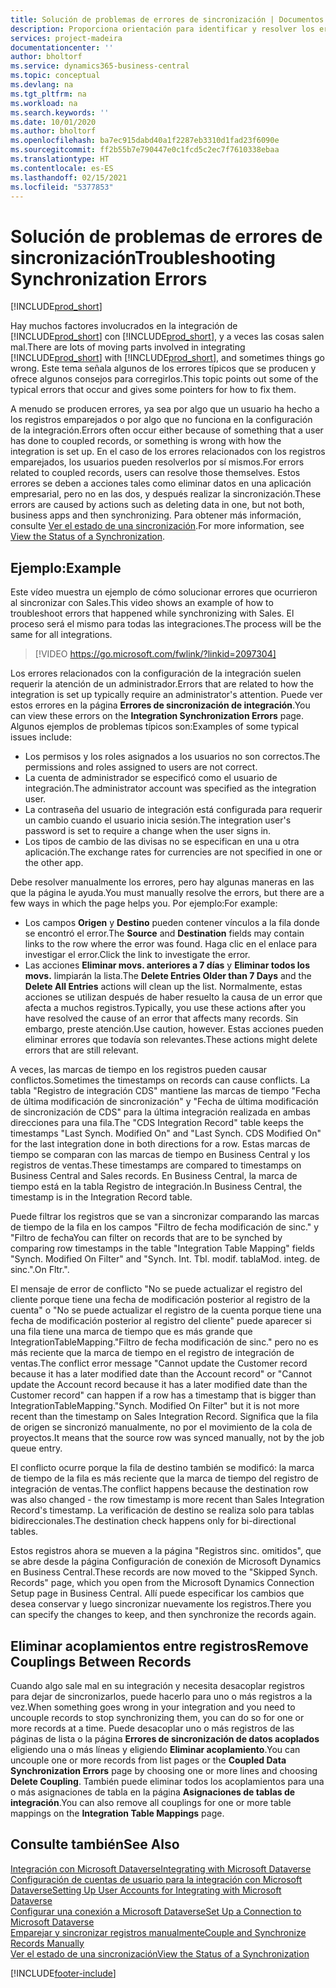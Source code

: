 ```yaml
---
title: Solución de problemas de errores de sincronización | Documentos de Microsoft
description: Proporciona orientación para identificar y resolver los errores de sincronización.
services: project-madeira
documentationcenter: ''
author: bholtorf
ms.service: dynamics365-business-central
ms.topic: conceptual
ms.devlang: na
ms.tgt_pltfrm: na
ms.workload: na
ms.search.keywords: ''
ms.date: 10/01/2020
ms.author: bholtorf
ms.openlocfilehash: ba7ec915dabd40a1f2287eb3310d1fad23f6090e
ms.sourcegitcommit: ff2b55b7e790447e0c1fcd5c2ec7f7610338ebaa
ms.translationtype: HT
ms.contentlocale: es-ES
ms.lasthandoff: 02/15/2021
ms.locfileid: "5377853"
---
```

# <a name="troubleshooting-synchronization-errors"></a><span data-ttu-id="c1730-103">Solución de problemas de errores de sincronización</span><span class="sxs-lookup"><span data-stu-id="c1730-103">Troubleshooting Synchronization Errors</span></span>
[!INCLUDE[prod_short](includes/cc_data_platform_banner.md)]

<span data-ttu-id="c1730-104">Hay muchos factores involucrados en la integración de [!INCLUDE[prod_short](includes/prod_short.md)] con [!INCLUDE[prod_short](includes/cds_long_md.md)], y a veces las cosas salen mal.</span><span class="sxs-lookup"><span data-stu-id="c1730-104">There are lots of moving parts involved in integrating [!INCLUDE[prod_short](includes/prod_short.md)] with [!INCLUDE[prod_short](includes/cds_long_md.md)], and sometimes things go wrong.</span></span> <span data-ttu-id="c1730-105">Este tema señala algunos de los errores típicos que se producen y ofrece algunos consejos para corregirlos.</span><span class="sxs-lookup"><span data-stu-id="c1730-105">This topic points out some of the typical errors that occur and gives some pointers for how to fix them.</span></span>

<span data-ttu-id="c1730-106">A menudo se producen errores, ya sea por algo que un usuario ha hecho a los registros emparejados o por algo que no funciona en la configuración de la integración.</span><span class="sxs-lookup"><span data-stu-id="c1730-106">Errors often occur either because of something that a user has done to coupled records, or something is wrong with how the integration is set up.</span></span> <span data-ttu-id="c1730-107">En el caso de los errores relacionados con los registros emparejados, los usuarios pueden resolverlos por sí mismos.</span><span class="sxs-lookup"><span data-stu-id="c1730-107">For errors related to coupled records, users can resolve those themselves.</span></span> <span data-ttu-id="c1730-108">Estos errores se deben a acciones tales como eliminar datos en una aplicación empresarial, pero no en las dos, y después realizar la sincronización.</span><span class="sxs-lookup"><span data-stu-id="c1730-108">These errors are caused by actions such as deleting data in one, but not both, business apps and then synchronizing.</span></span> <span data-ttu-id="c1730-109">Para obtener más información, consulte [Ver el estado de una sincronización](admin-how-to-view-synchronization-status.md).</span><span class="sxs-lookup"><span data-stu-id="c1730-109">For more information, see [View the Status of a Synchronization](admin-how-to-view-synchronization-status.md).</span></span>

## <a name="example"></a><span data-ttu-id="c1730-110">Ejemplo:</span><span class="sxs-lookup"><span data-stu-id="c1730-110">Example</span></span>
<span data-ttu-id="c1730-111">Este vídeo muestra un ejemplo de cómo solucionar errores que ocurrieron al sincronizar con Sales.</span><span class="sxs-lookup"><span data-stu-id="c1730-111">This video shows an example of how to troubleshoot errors that happened while synchronizing with Sales.</span></span> <span data-ttu-id="c1730-112">El proceso será el mismo para todas las integraciones.</span><span class="sxs-lookup"><span data-stu-id="c1730-112">The process will be the same for all integrations.</span></span> 

> [!VIDEO https://go.microsoft.com/fwlink/?linkid=2097304]

<span data-ttu-id="c1730-113">Los errores relacionados con la configuración de la integración suelen requerir la atención de un administrador.</span><span class="sxs-lookup"><span data-stu-id="c1730-113">Errors that are related to how the integration is set up typically require an administrator's attention.</span></span> <span data-ttu-id="c1730-114">Puede ver estos errores en la página **Errores de sincronización de integración**.</span><span class="sxs-lookup"><span data-stu-id="c1730-114">You can view these errors on the **Integration Synchronization Errors** page.</span></span> <span data-ttu-id="c1730-115">Algunos ejemplos de problemas típicos son:</span><span class="sxs-lookup"><span data-stu-id="c1730-115">Examples of some typical issues include:</span></span>  
  
* <span data-ttu-id="c1730-116">Los permisos y los roles asignados a los usuarios no son correctos.</span><span class="sxs-lookup"><span data-stu-id="c1730-116">The permissions and roles assigned to users are not correct.</span></span>  
* <span data-ttu-id="c1730-117">La cuenta de administrador se especificó como el usuario de integración.</span><span class="sxs-lookup"><span data-stu-id="c1730-117">The administrator account was specified as the integration user.</span></span>  
* <span data-ttu-id="c1730-118">La contraseña del usuario de integración está configurada para requerir un cambio cuando el usuario inicia sesión.</span><span class="sxs-lookup"><span data-stu-id="c1730-118">The integration user's password is set to require a change when the user signs in.</span></span>  
* <span data-ttu-id="c1730-119">Los tipos de cambio de las divisas no se especifican en una u otra aplicación.</span><span class="sxs-lookup"><span data-stu-id="c1730-119">The exchange rates for currencies are not specified in one or the other app.</span></span>  
  
<span data-ttu-id="c1730-120">Debe resolver manualmente los errores, pero hay algunas maneras en las que la página le ayuda.</span><span class="sxs-lookup"><span data-stu-id="c1730-120">You must manually resolve the errors, but there are a few ways in which the page helps you.</span></span> <span data-ttu-id="c1730-121">Por ejemplo:</span><span class="sxs-lookup"><span data-stu-id="c1730-121">For example:</span></span>  

* <span data-ttu-id="c1730-122">Los campos **Origen** y **Destino** pueden contener vínculos a la fila donde se encontró el error.</span><span class="sxs-lookup"><span data-stu-id="c1730-122">The **Source** and **Destination** fields may contain links to the row where the error was found.</span></span> <span data-ttu-id="c1730-123">Haga clic en el enlace para investigar el error.</span><span class="sxs-lookup"><span data-stu-id="c1730-123">Click the link to investigate the error.</span></span>  
* <span data-ttu-id="c1730-124">Las acciones **Eliminar movs. anteriores a 7 días** y **Eliminar todos los movs.** limpiarán la lista.</span><span class="sxs-lookup"><span data-stu-id="c1730-124">The **Delete Entries Older than 7 Days** and the **Delete All Entries** actions will clean up the list.</span></span> <span data-ttu-id="c1730-125">Normalmente, estas acciones se utilizan después de haber resuelto la causa de un error que afecta a muchos registros.</span><span class="sxs-lookup"><span data-stu-id="c1730-125">Typically, you use these actions after you have resolved the cause of an error that affects many records.</span></span> <span data-ttu-id="c1730-126">Sin embargo, preste atención.</span><span class="sxs-lookup"><span data-stu-id="c1730-126">Use caution, however.</span></span> <span data-ttu-id="c1730-127">Estas acciones pueden eliminar errores que todavía son relevantes.</span><span class="sxs-lookup"><span data-stu-id="c1730-127">These actions might delete errors that are still relevant.</span></span>

<span data-ttu-id="c1730-128">A veces, las marcas de tiempo en los registros pueden causar conflictos.</span><span class="sxs-lookup"><span data-stu-id="c1730-128">Sometimes the timestamps on records can cause conflicts.</span></span> <span data-ttu-id="c1730-129">La tabla "Registro de integración CDS" mantiene las marcas de tiempo "Fecha de última modificación de sincronización" y "Fecha de última modificación de sincronización de CDS" para la última integración realizada en ambas direcciones para una fila.</span><span class="sxs-lookup"><span data-stu-id="c1730-129">The "CDS Integration Record" table keeps the timestamps "Last Synch. Modified On" and "Last Synch. CDS Modified On" for the last integration done in both directions for a row.</span></span> <span data-ttu-id="c1730-130">Estas marcas de tiempo se comparan con las marcas de tiempo en Business Central y los registros de ventas.</span><span class="sxs-lookup"><span data-stu-id="c1730-130">These timestamps are compared to timestamps on Business Central and Sales records.</span></span> <span data-ttu-id="c1730-131">En Business Central, la marca de tiempo está en la tabla Registro de integración.</span><span class="sxs-lookup"><span data-stu-id="c1730-131">In Business Central, the timestamp is in the Integration Record table.</span></span>

<span data-ttu-id="c1730-132">Puede filtrar los registros que se van a sincronizar comparando las marcas de tiempo de la fila en los campos "Filtro de fecha modificación de sinc." y "Filtro de fecha</span><span class="sxs-lookup"><span data-stu-id="c1730-132">You can filter on records that are to be synched by comparing row timestamps in the table "Integration Table Mapping" fields "Synch. Modified On Filter" and "Synch. Int. Tbl.</span></span> <span data-ttu-id="c1730-133">modif. tabla</span><span class="sxs-lookup"><span data-stu-id="c1730-133">Mod.</span></span> <span data-ttu-id="c1730-134">integ. de sinc.".</span><span class="sxs-lookup"><span data-stu-id="c1730-134">On Fltr.".</span></span>

<span data-ttu-id="c1730-135">El mensaje de error de conflicto "No se puede actualizar el registro del cliente porque tiene una fecha de modificación posterior al registro de la cuenta" o "No se puede actualizar el registro de la cuenta porque tiene una fecha de modificación posterior al registro del cliente" puede aparecer si una fila tiene una marca de tiempo que es más grande que IntegrationTableMapping."Filtro de fecha modificación de sinc." pero no es más reciente que la marca de tiempo en el registro de integración de ventas.</span><span class="sxs-lookup"><span data-stu-id="c1730-135">The conflict error message "Cannot update the Customer record because it has a later modified date than the Account record" or "Cannot update the Account record because it has a later modified date than the Customer record" can happen if a row has a timestamp that is bigger than IntegrationTableMapping."Synch. Modified On Filter" but it is not more recent than the timestamp on Sales Integration Record.</span></span> <span data-ttu-id="c1730-136">Significa que la fila de origen se sincronizó manualmente, no por el movimiento de la cola de proyectos.</span><span class="sxs-lookup"><span data-stu-id="c1730-136">It means that the source row was synced manually, not by the job queue entry.</span></span> 

<span data-ttu-id="c1730-137">El conflicto ocurre porque la fila de destino también se modificó: la marca de tiempo de la fila es más reciente que la marca de tiempo del registro de integración de ventas.</span><span class="sxs-lookup"><span data-stu-id="c1730-137">The conflict happens because the destination row was also changed  - the row timestamp is more recent than Sales Integration Record's timestamp.</span></span> <span data-ttu-id="c1730-138">La verificación de destino se realiza solo para tablas bidireccionales.</span><span class="sxs-lookup"><span data-stu-id="c1730-138">The destination check happens only for bi-directional tables.</span></span> 

<span data-ttu-id="c1730-139">Estos registros ahora se mueven a la página "Registros sinc. omitidos", que se abre desde la página Configuración de conexión de Microsoft Dynamics en Business Central.</span><span class="sxs-lookup"><span data-stu-id="c1730-139">These records are now moved to the "Skipped Synch. Records" page, which you open from the Microsoft Dynamics Connection Setup page in Business Central.</span></span> <span data-ttu-id="c1730-140">Allí puede especificar los cambios que desea conservar y luego sincronizar nuevamente los registros.</span><span class="sxs-lookup"><span data-stu-id="c1730-140">There you can specify the changes to keep, and then synchronize the records again.</span></span>

## <a name="remove-couplings-between-records"></a><span data-ttu-id="c1730-141">Eliminar acoplamientos entre registros</span><span class="sxs-lookup"><span data-stu-id="c1730-141">Remove Couplings Between Records</span></span>
<span data-ttu-id="c1730-142">Cuando algo sale mal en su integración y necesita desacoplar registros para dejar de sincronizarlos, puede hacerlo para uno o más registros a la vez.</span><span class="sxs-lookup"><span data-stu-id="c1730-142">When something goes wrong in your integration and you need to uncouple records to stop synchronizing them, you can do so for one or more records at a time.</span></span> <span data-ttu-id="c1730-143">Puede desacoplar uno o más registros de las páginas de lista o la página **Errores de sincronización de datos acoplados** eligiendo una o más líneas y eligiendo **Eliminar acoplamiento**.</span><span class="sxs-lookup"><span data-stu-id="c1730-143">You can uncouple one or more records from list pages or the **Coupled Data Synchronization Errors** page by choosing one or more lines and choosing **Delete Coupling**.</span></span> <span data-ttu-id="c1730-144">También puede eliminar todos los acoplamientos para una o más asignaciones de tabla en la página **Asignaciones de tablas de integración**.</span><span class="sxs-lookup"><span data-stu-id="c1730-144">You can also remove all couplings for one or more table mappings on the **Integration Table Mappings** page.</span></span> 

## <a name="see-also"></a><span data-ttu-id="c1730-145">Consulte también</span><span class="sxs-lookup"><span data-stu-id="c1730-145">See Also</span></span>
[<span data-ttu-id="c1730-146">Integración con Microsoft Dataverse</span><span class="sxs-lookup"><span data-stu-id="c1730-146">Integrating with Microsoft Dataverse</span></span>](admin-prepare-dynamics-365-for-sales-for-integration.md)  
[<span data-ttu-id="c1730-147">Configuración de cuentas de usuario para la integración con Microsoft Dataverse</span><span class="sxs-lookup"><span data-stu-id="c1730-147">Setting Up User Accounts for Integrating with Microsoft Dataverse</span></span>](admin-setting-up-integration-with-dynamics-sales.md)  
[<span data-ttu-id="c1730-148">Configurar una conexión a Microsoft Dataverse</span><span class="sxs-lookup"><span data-stu-id="c1730-148">Set Up a Connection to Microsoft Dataverse</span></span>](admin-how-to-set-up-a-dynamics-crm-connection.md)  
[<span data-ttu-id="c1730-149">Emparejar y sincronizar registros manualmente</span><span class="sxs-lookup"><span data-stu-id="c1730-149">Couple and Synchronize Records Manually</span></span>](admin-how-to-couple-and-synchronize-records-manually.md)  
[<span data-ttu-id="c1730-150">Ver el estado de una sincronización</span><span class="sxs-lookup"><span data-stu-id="c1730-150">View the Status of a Synchronization</span></span>](admin-how-to-view-synchronization-status.md)  


[!INCLUDE[footer-include](includes/footer-banner.md)]